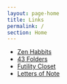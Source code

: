 ```yaml
---
layout: page-home
title: Links
permalink: /
section: Home
---
```


<div class="section" markdown="1">

- [Zen Habbits](http://zenhabits.net/archives/)
- [43 Folders](http://www.43folders.com/howto) 
- [Futility Closet](http://www.futilitycloset.com/)
- [Letters of Note](http://www.lettersofnote.com/)






